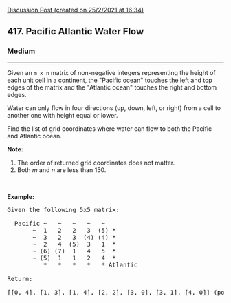 [Discussion Post (created on 25/2/2021 at 16:34)](https://leetcode.com/problems/pacific-atlantic-water-flow/discuss/1126854/BFS-or-C%2B%2B)  
<h2>417. Pacific Atlantic Water Flow</h2><h3>Medium</h3><hr><div><p>Given an <code>m x n</code> matrix of non-negative integers representing the height of each unit cell in a continent, the "Pacific ocean" touches the left and top edges of the matrix and the "Atlantic ocean" touches the right and bottom edges.</p>

<p>Water can only flow in four directions (up, down, left, or right) from a cell to another one with height equal or lower.</p>

<p>Find the list of grid coordinates where water can flow to both the Pacific and Atlantic ocean.</p>

<p><b>Note:</b></p>

<ol>
	<li>The order of returned grid coordinates does not matter.</li>
	<li>Both <i>m</i> and <i>n</i> are less than 150.</li>
</ol>

<p>&nbsp;</p>

<p><b>Example:</b></p>

<pre>Given the following 5x5 matrix:

  Pacific ~   ~   ~   ~   ~ 
       ~  1   2   2   3  (5) *
       ~  3   2   3  (4) (4) *
       ~  2   4  (5)  3   1  *
       ~ (6) (7)  1   4   5  *
       ~ (5)  1   1   2   4  *
          *   *   *   *   * Atlantic

Return:

[[0, 4], [1, 3], [1, 4], [2, 2], [3, 0], [3, 1], [4, 0]] (positions with parentheses in above matrix).
</pre>

<p>&nbsp;</p>
</div>